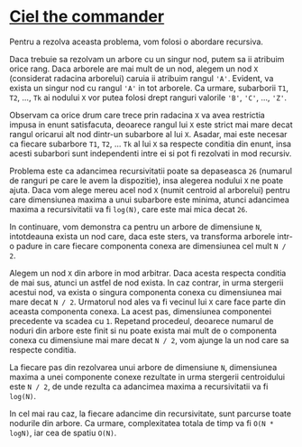 # [Ciel the commander](https://vjudge.net/problem/CodeForces-322E)

Pentru a rezolva aceasta problema, vom folosi o abordare recursiva.

Daca trebuie sa rezolvam un arbore cu un singur nod, putem sa ii atribuim orice
rang. Daca arborele are mai mult de un nod, alegem un nod `X` (considerat
radacina arborelui) caruia ii atribuim rangul `'A'`. Evident, va exista un
singur nod cu rangul `'A'` in tot arborele. Ca urmare, subarborii `T1`, `T2`,
..., `Tk` ai nodului `X` vor putea folosi drept ranguri valorile `'B'`, `'C'`,
..., `'Z'`.

Observam ca orice drum care trece prin radacina `X` va avea restrictia impusa in
enunt satisfacuta, deoarece rangul lui `X` este strict mai mare decat rangul
oricarui alt nod dintr-un subarbore al lui `X`.  Asadar, mai este necesar ca
fiecare subarbore `T1`, `T2`, ... `Tk` al lui `X` sa respecte conditia din
enunt, insa acesti subarbori sunt independenti intre ei si pot fi rezolvati in
mod recursiv.

Problema este ca adancimea recursivitatii poate sa depaseasca `26` (numarul de
ranguri pe care le avem la dispozitie), insa alegerea nodului `X` ne poate
ajuta. Daca vom alege mereu acel nod `X` (numit centroid al arborelui) pentru
care dimensiunea maxima a unui subarbore este minima, atunci adancimea maxima a
recursivitatii va fi `log(N)`, care este mai mica decat `26`.

In continuare, vom demonstra ca pentru un arbore de dimensiune `N`, intotdeauna
exista un nod care, daca este sters, va transforma arborele intr-o padure in
care fiecare componenta conexa are dimensiunea cel mult `N / 2`.

Alegem un nod `X` din arbore in mod arbitrar. Daca acesta respecta conditia de
mai sus, atunci un astfel de nod exista. In caz contrar, in urma stergerii
acestui nod, va exista o singura componenta conexa cu dimensiunea mai mare decat
`N / 2`. Urmatorul nod ales va fi vecinul lui `X` care face parte din aceasta
componenta conexa. La acest pas, dimensiunea componentei precedente va scadea cu
`1`. Repetand procedeul, deoarece numarul de noduri din arbore este finit si
nu poate exista mai mult de o componenta conexa cu dimensiune mai mare decat
`N / 2`, vom ajunge la un nod care sa respecte conditia.

La fiecare pas din rezolvarea unui arbore de dimensiune `N`, dimensiunea maxima
a unei componente conexe rezultate in urma stergerii centroidului este `N / 2`,
de unde rezulta ca adancimea maxima a recursivitatii va fi `log(N)`.

In cel mai rau caz, la fiecare adancime din recursivitate, sunt parcurse toate
nodurile din arbore. Ca urmare, complexitatea totala de timp va fi
`O(N * logN)`, iar cea de spatiu `O(N)`.
